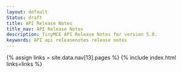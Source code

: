 ```yaml
---
layout: default
Status: draft
title: API Release Notes
title_nav: API Release Notes
description: TinyMCE API Release Notes for version 5.0.
keywords: API api releasenotes release notes
---
```


{% assign links = site.data.nav[13].pages %}
{% include index.html links=links %}